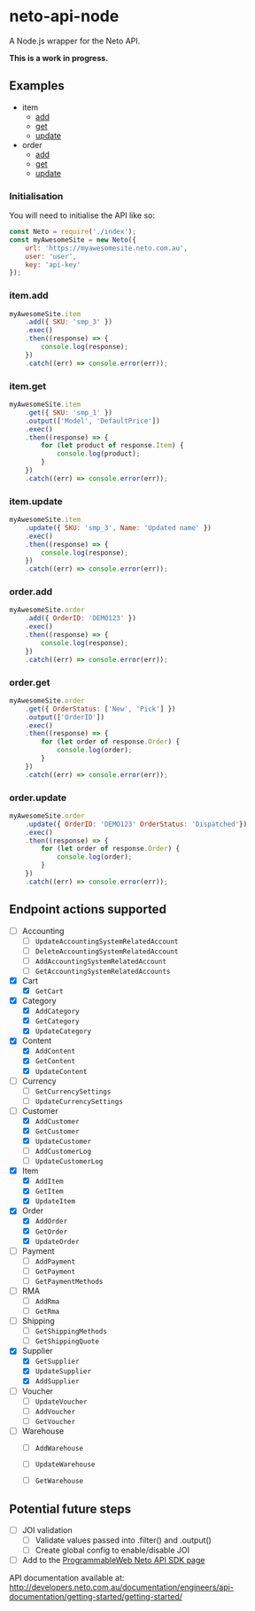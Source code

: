 # neto-api-node
A Node.js wrapper for the Neto API.

**This is a work in progress.**

## Examples
- item
    - [add](#itemadd)
    - [get](#itemget)
    - [update](#itemupdate)
- order
    - [add](#orderadd)
    - [get](#orderget)
    - [update](#orderupdate)
    
### Initialisation
You will need to initialise the API like so:
```javascript
const Neto = require('./index');
const myAwesomeSite = new Neto({
    url: 'https://myawesomesite.neto.com.au',
    user: 'user',
    key: 'api-key'
});
```
### item.add
```javascript
myAwesomeSite.item
    .add({ SKU: 'smp_3' })
    .exec()
    .then((response) => {
        console.log(response);
    })
    .catch((err) => console.error(err));
```
### item.get
```javascript
myAwesomeSite.item
    .get({ SKU: 'smp_1' })
    .output(['Model', 'DefaultPrice'])
    .exec()
    .then((response) => {
        for (let product of response.Item) {
            console.log(product);
        }
    })
    .catch((err) => console.error(err));
```
### item.update
```javascript
myAwesomeSite.item
    .update({ SKU: 'smp_3', Name: 'Updated name' })
    .exec()
    .then((response) => {
        console.log(response);
    })
    .catch((err) => console.error(err));
```
### order.add
```javascript
myAwesomeSite.order
    .add({ OrderID: 'DEMO123' })
    .exec()
    .then((response) => {
        console.log(response);
    })
    .catch((err) => console.error(err));
```
### order.get
```javascript
myAwesomeSite.order
    .get({ OrderStatus: ['New', 'Pick'] })
    .output(['OrderID'])
    .exec()
    .then((response) => {
        for (let order of response.Order) {
            console.log(order);
        }
    })
    .catch((err) => console.error(err));
```
### order.update
```javascript
myAwesomeSite.order
    .update({ OrderID: 'DEMO123' OrderStatus: 'Dispatched'})
    .exec()
    .then((response) => {
        for (let order of response.Order) {
            console.log(order);
        }
    })
    .catch((err) => console.error(err));
```


## Endpoint actions supported
- [ ] Accounting
    - [ ] `UpdateAccountingSystemRelatedAccount`
    - [ ] `DeleteAccountingSystemRelatedAccount`
    - [ ] `AddAccountingSystemRelatedAccount`
    - [ ] `GetAccountingSystemRelatedAccounts`
- [x] Cart
    - [x] `GetCart`
- [x] Category
    - [x] `AddCategory`
    - [x] `GetCategory`
    - [x] `UpdateCategory`
- [x] Content
    - [x] `AddContent`
    - [x] `GetContent`
    - [x] `UpdateContent`
- [ ] Currency
    - [ ] `GetCurrencySettings`
    - [ ] `UpdateCurrencySettings`
- [ ] Customer
    - [x] `AddCustomer`
    - [x] `GetCustomer`
    - [x] `UpdateCustomer`
    - [ ] `AddCustomerLog`
    - [ ] `UpdateCustomerLog`
- [x] Item
    - [x] `AddItem`
    - [x] `GetItem`
    - [x] `UpdateItem`
- [x] Order
    - [x] `AddOrder`
    - [x] `GetOrder`
    - [x] `UpdateOrder`
- [ ] Payment
    - [ ] `AddPayment`
    - [ ] `GetPayment`
    - [ ] `GetPaymentMethods`
- [ ] RMA
    - [ ] `AddRma`
    - [ ] `GetRma`
- [ ] Shipping
    - [ ] `GetShippingMethods`
    - [ ] `GetShippingQuote`
- [x] Supplier
    - [x] `GetSupplier`
    - [x] `UpdateSupplier`
    - [x] `AddSupplier`
- [ ] Voucher
    - [ ] `UpdateVoucher`
    - [ ] `AddVoucher`
    - [ ] `GetVoucher`
- [ ] Warehouse
    - [ ] `AddWarehouse`
    - [ ] `UpdateWarehouse`
    - [ ] `GetWarehouse`


## Potential future steps
- [ ] JOI validation
    - [ ] Validate values passed into .filter() and .output()
    - [ ] Create global config to enable/disable JOI
- [ ] Add to the [ProgrammableWeb Neto API SDK page](https://www.programmableweb.com/api/neto/sdks)

API documentation available at:
http://developers.neto.com.au/documentation/engineers/api-documentation/getting-started/getting-started/